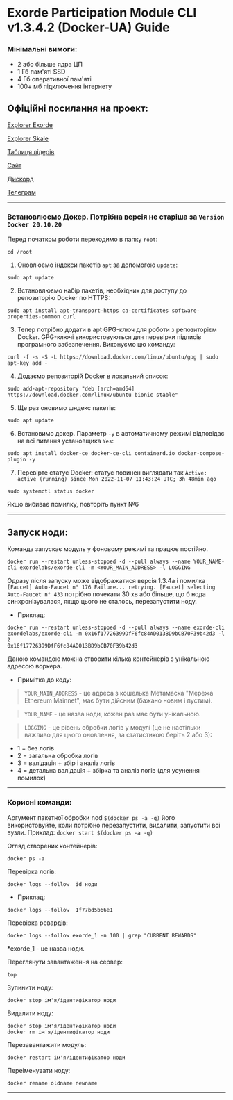 # Exorde Participation Module CLI v1.3.4.2 (Docker-UA) Guide

### Мінімальні вимоги:

* 2 або більше ядра ЦП
* 1 Гб пам'яті SSD
* 4 Гб оперативної пам'яті
* 100+ мб підключення інтернету

## Офіційні посилання на проект:

[Еxplorer Exorde](https://explorer.exorde.network/)

[Еxplorer Skale](https://light-vast-diphda.explorer.mainnet.skalenodes.com/)

[Таблиця лідерів](https://explorer.exorde.network/leaderboard)

[Сайт](https://exorde.network/)

[Дискорд](https://discord.gg/y9F5Qrtk)

[Телеграм](https://t.me/exorde)

---
### Встановлюємо Докер. Потрібна версія не старіша за `Version Docker 20.10.20`

Перед початком роботи переходимо в папку `root`:

```
cd /root
```

1. Оновлюємо індекси пакетів `apt` за допомогою `update`:

```
sudo apt update
```
2. Встановлюємо набір пакетів, необхідних для доступу до репозиторію Docker по HTTPS:

```
sudo apt install apt-transport-https ca-certificates software-properties-common curl
```

3. Тепер потрібно додати в apt GPG-ключ для роботи з репозиторієм Docker. GPG-ключі використовуються для перевірки підписів програмного забезпечення. Виконуємо цю команду:

```
curl -f -s -S -L https://download.docker.com/linux/ubuntu/gpg | sudo apt-key add -
```

4. Додаємо репозиторій Docker в локальний список:

```
sudo add-apt-repository "deb [arch=amd64] https://download.docker.com/linux/ubuntu bionic stable"
```

5. Ще раз оновимо шндекс пакетів:

```
sudo apt update
```

6. Встановимо докер. Параметр `-y` в автоматичному режимі відповідає на всі питання установщика `Yes`:

```
sudo apt install docker-ce docker-ce-cli containerd.io docker-compose-plugin -y
```

7. Перевірте статус Docker: статус повинен виглядати так `Active: active (running) since Mon 2022-11-07 11:43:24 UTC; 3h 48min ago`

```
sudo systemctl status docker
```

Якщо вибиває помилку, повторіть пункт №6

---

## Запуск ноди:

Команда запускає модуль у фоновому режимі та працює постійно.

```
docker run --restart unless-stopped -d --pull always --name YOUR_NAME-cli exordelabs/exorde-cli -m <YOUR_MAIN_ADDRESS> -l LOGGING
```

Одразу після запуску може відображатися версія 1.3.4a і помилка `[Faucet] Auto-Faucet n° 176 Failure... retrying. [Faucet] selecting Auto-Faucet n° 433` потрібно почекати 30 хв або більше, що б нода синхронізувалася, якщо цього не сталось, перезапустити ноду.

* Приклад:

```
docker run --restart unless-stopped -d --pull always --name exorde-cli exordelabs/exorde-cli -m 0x16f17726399DfF6fc84AD013BD9bCB70F39b42d3 -l 2
0x16f17726399DfF6fc84AD013BD9bCB70F39b42d3
```

Даною командою можна створити кілька контейнерів з унікальною адресою воркера.

* Примітка до коду:

>`YOUR_MAIN_ADDRESS` - це адреса з кошелька Метамаска "Мережа Ethereum Mainnet", має бути дійсним (бажано новим і пустим).

>`YOUR_NAME` - це назва ноди, кожен раз має бути унікальною.

>`LOGGING` - це рівень обробки логів у модулі (це не настільки важливо для цього оновлення, за статистикою беріть 2 або 3):

* 1 = без логів
* 2 = загальна обробка логів
* 3 = валідація + збір і аналіз логів
* 4 = детальна валідація + збірка та аналіз логів (для усунення помилок)
---

### Корисні команди:

Аргумент пакетної обробки nod `$(docker ps -a -q)` його використовуйте, коли потрібно перезапустити, видалити, запустити всі вузли. Приклад: `docker start $(docker ps -a -q)`

Огляд створених контейнерів:

```
docker ps -a
```

Перевірка логів:

```
docker logs --follow  id ноди
```

* Приклад:

```
docker logs --follow  1f77bd5b66e1
```

Перевірка ревардів:

```
docker logs --follow exorde_1 -n 100 | grep "CURRENT REWARDS"
```

*exorde_1 - це назва ноди.

Переглянути завантаження на сервер:

```
top
```

Зупинити ноду:

```
docker stop ім'я/ідентифікатор ноди
```

Видалити ноду:

```
docker stop ім'я/ідентифікатор ноди
docker rm ім'я/ідентифікатор ноди
```

Перезавантажити модуль:

```
docker restart ім'я/ідентифікатор ноди
```

Переіменувати ноду:

```
docker rename oldname newname
```

---
